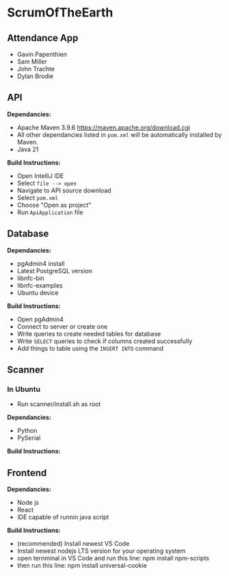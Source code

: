 # ScrumOfTheEarth
## Attendance App
* Gavin Papenthien
* Sam Miller
* John Trachte
* Dylan Brodie

## API

**Dependancies:**
* Apache Maven 3.9.6 https://maven.apache.org/download.cgi
* All other dependancies listed in `pom.xml` will be automatically installed by Maven.
* Java 21

**Build Instructions:**
* Open IntelliJ IDE
* Select `file --> open`
* Navigate to API source download
* Select `pom.xml`
* Choose "Open as project"
* Run `ApiApplication` file

## Database

**Dependancies:**
* pgAdmin4 install
* Latest PostgreSQL version
* libnfc-bin
* libnfc-examples
* Ubuntu device


**Build Instructions:**
* Open pgAdmin4
* Connect to server or create one
* Write queries to create needed tables for database
* Write `SELECT` queries to check if columns created successfully
* Add things to table using the `INSERT INTO` command

## Scanner
### In Ubuntu
* Run scanner/install.sh as root

**Dependancies:**
* Python
* PySerial

**Build Instructions:**

## Frontend 

**Dependancies:**
* Node js
* React
* IDE capable of runnin java script

**Build Instructions:**
* (recommended) Install newest VS Code
* Install newest nodejs LTS version for your operating system
* open ternminal in VS Code and run this line: npm install npm-scripts
* then run this line: npm install universal-cookie